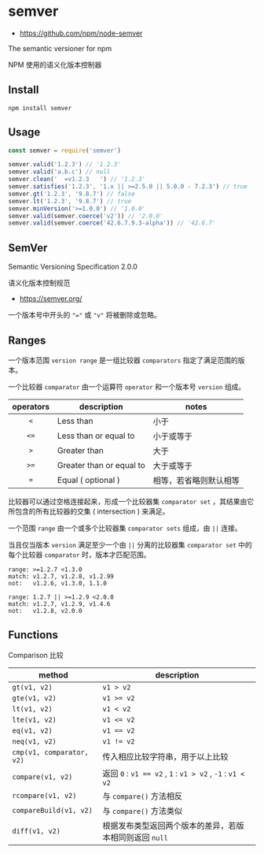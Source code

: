 # semver

- <https://github.com/npm/node-semver>

The semantic versioner for npm

NPM 使用的语义化版本控制器

## Install

```
npm install semver
```

## Usage

```js
const semver = require('semver')

semver.valid('1.2.3') // '1.2.3'
semver.valid('a.b.c') // null
semver.clean('  =v1.2.3   ') // '1.2.3'
semver.satisfies('1.2.3', '1.x || >=2.5.0 || 5.0.0 - 7.2.3') // true
semver.gt('1.2.3', '9.8.7') // false
semver.lt('1.2.3', '9.8.7') // true
semver.minVersion('>=1.0.0') // '1.0.0'
semver.valid(semver.coerce('v2')) // '2.0.0'
semver.valid(semver.coerce('42.6.7.9.3-alpha')) // '42.6.7'
```

## SemVer

Semantic Versioning Specification 2.0.0

语义化版本控制规范

- <https://semver.org/>

一个版本号中开头的 `"="` 或 `"v"` 将被删除或忽略。

## Ranges

一个版本范围 `version range` 是一组比较器 `comparators` 指定了满足范围的版本。

一个比较器 `comparator` 由一个运算符 `operator` 和一个版本号 `version` 组成。

| operators | description              | notes                  |
| :-------: | ------------------------ | ---------------------- |
|    `<`    | Less than                | 小于                   |
|   `<=`    | Less than or equal to    | 小于或等于             |
|    `>`    | Greater than             | 大于                   |
|   `>=`    | Greater than or equal to | 大于或等于             |
|    `=`    | Equal ( optional )       | 相等，若省略则默认相等 |

比较器可以通过空格连接起来，形成一个比较器集 `comparator set` ，其结果由它所包含的所有比较器的交集 ( intersection ) 来满足。

一个范围 `range` 由一个或多个比较器集 `comparator sets` 组成，由 `||` 连接。

当且仅当版本 `version` 满足至少一个由 `||` 分离的比较器集 `comparator set` 中的每个比较器 `comparator` 时，版本才匹配范围。

```
range: >=1.2.7 <1.3.0
match: v1.2.7, v1.2.8, v1.2.99
not:   v1.2.6, v1.3.0, 1.1.0
```

```
range: 1.2.7 || >=1.2.9 <2.0.0
match: v1.2.7, v1.2.9, v1.4.6
not:   v1.2.8, v2.0.0
```

## Functions

Comparison 比较

| method                    | description                                                |
| ------------------------- | ---------------------------------------------------------- |
| `gt(v1, v2)`              | `v1 > v2`                                                  |
| `gte(v1, v2)`             | `v1 >= v2`                                                 |
| `lt(v1, v2)`              | `v1 < v2`                                                  |
| `lte(v1, v2)`             | `v1 <= v2`                                                 |
| `eq(v1, v2)`              | `v1 == v2`                                                 |
| `neq(v1, v2)`             | `v1 != v2`                                                 |
| `cmp(v1, comparator, v2)` | 传入相应比较字符串，用于以上比较                           |
| `compare(v1, v2)`         | 返回 `0` : `v1 == v2` , `1` : `v1 > v2` , `-1` : `v1 < v2` |
| `rcompare(v1, v2)`        | 与 `compare()` 方法相反                                    |
| `compareBuild(v1, v2)`    | 与 `compare()` 方法类似                                    |
| `diff(v1, v2)`            | 根据发布类型返回两个版本的差异，若版本相同则返回 `null`    |
